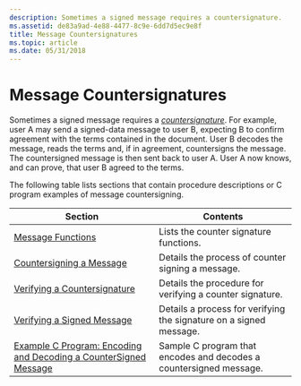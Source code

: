 ```yaml
---
description: Sometimes a signed message requires a countersignature.
ms.assetid: de83a9ad-4e88-4477-8c9e-6dd7d5ec9e8f
title: Message Countersignatures
ms.topic: article
ms.date: 05/31/2018
---
```


# Message Countersignatures

Sometimes a signed message requires a [*countersignature*](../secgloss/c-gly.md). For example, user A may send a signed-data message to user B, expecting B to confirm agreement with the terms contained in the document. User B decodes the message, reads the terms and, if in agreement, countersigns the message. The countersigned message is then sent back to user A. User A now knows, and can prove, that user B agreed to the terms.

The following table lists sections that contain procedure descriptions or C program examples of message countersigning.



| Section                                                                                                                                 | Contents                                                           |
|-----------------------------------------------------------------------------------------------------------------------------------------|--------------------------------------------------------------------|
| [Message Functions](cryptography-functions.md)                                                                       | Lists the counter signature functions.                             |
| [Countersigning a Message](countersigning-a-message.md)                                                                                | Details the process of counter signing a message.                  |
| [Verifying a Countersignature](verifying-a-countersignature.md)                                                                        | Details the procedure for verifying a counter signature.           |
| [Verifying a Signed Message](verifying-a-signed-message.md)                                                                            | Details a process for verifying the signature on a signed message. |
| [Example C Program: Encoding and Decoding a CounterSigned Message](example-c-program-encoding-and-decoding-a-countersigned-message.md) | Sample C program that encodes and decodes a countersigned message. |



 

 

 
